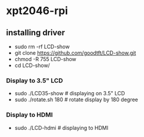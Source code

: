 # xpt2046-rpi

## installing driver

- sudo rm -rf LCD-show
- git clone https://github.com/goodtft/LCD-show.git
- chmod -R 755 LCD-show
- cd LCD-show/

### Display to 3.5" LCD
- sudo ./LCD35-show # displaying on 3.5" LCD
- sudo ./rotate.sh 180 # rotate display by 180 degree

### Display to HDMI
- sudo ./LCD-hdmi # displaying to HDMI


